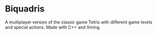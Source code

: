# Biquadris
A multiplayer version of the classic game Tetris with different game levels and special actions. Made with C++ and Xming. 
